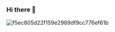 ### Hi there 👋
![f5ec805d22f159e2989df9cc776ef61b](https://user-images.githubusercontent.com/91648112/222643277-5fc3377e-51e0-4477-b886-3f18f25074c2.gif)

<!--
**Yarik-Ydavik/Yarik-Ydavik** is a ✨ _special_ ✨ repository because its `README.md` (this file) appears on your GitHub profile.

Here are some ideas to get you started:

- 🔭 I’m currently working on ...
- 🌱 I’m currently learning ...
- 👯 I’m looking to collaborate on ...
- 🤔 I’m looking for help with ...
- 💬 Ask me about ...
- 📫 How to reach me: ...
- 😄 Pronouns: ...
- ⚡ Fun fact: ...
-->
